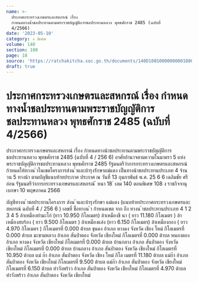 ```yaml
---
name: >-
  ประกาศกระทรวงเกษตรและสหกรณ์ เรื่อง
  กำหนดทางน้ำชลประทานตามพระราชบัญญัติการชลประทานหลวง พุทธศักราช 2485 (ฉบับที่
  4/2566)
date: '2023-05-10'
category: ง พิเศษ
volume: 140
section: 108
page: 18
source: 'https://ratchakitcha.soc.go.th/documents/140D108S0000000001800.pdf'
draft: true
---
```


# ประกาศกระทรวงเกษตรและสหกรณ์ เรื่อง กำหนดทางน้ำชลประทานตามพระราชบัญญัติการชลประทานหลวง พุทธศักราช 2485 (ฉบับที่ 4/2566)

ประกาศกระทรวงเกษตรและสหกรณ์ เรื่อง ก้าหนดทางน้าชลประทานตามพระราชบัญญัติการชลประทานหลวง พุทธศักราช 2485 (ฉบับที่ 4 / 256 6) อาศัยอ้านาจตามความในมาตรา 5 แห่งพระราชบัญญัติการชลประทานหลวง พุทธศักราช 2485 รัฐมนตรีว่าการกระทรวงเกษตรและสหกรณ์ ก้าหนดให้ทางน ้าในเขตโครงการส่งน ้าและบ้ารุงรักษาแม่แตง เป็นทางน้าชลประทานประเภท 4 จ้านวน 5 ทางน้า ตามบัญชีแนบท้ายประกาศ ประกาศ ณ วันที่ 13 กุมภาพันธ์ พ.ศ. 25 6 6 เฉลิมชัย ศรีอ่อน รัฐมนตรีว่าการกระทรวงเกษตรและสหกรณ์ ้ หนา 18 ่ เลม 140 ตอนพิเศษ 108 ง ราชกิจจานุเบกษา 10 พฤษภาคม 2566

บัญชีทางน ้าชลประทานโครงการ ส่งน ้าและบ้ารุงรักษา แม่แตง (แนบท้ายประกาศกระทรวงเกษตรและสหกรณ์ ฉบับที่ 4 / 256 6 ) เลขที่ ชื่อทางน ้า ก้าหนดเขต จาก ถึง ทางน ้าชลประทานประเภท 4 1 2 3 4 5 ล้าเหมืองท่ามะโก๋ (ยาว 10.950 กิโลเมตร) ล้าเหมืองขี นา ( ยาว 11.180 กิโลเมตร ) ล้าเหมืองสบร้อง ( ยาว 9.500 กิโลเมตร ) ล้าเหมืองแล่ง (ยาว 6.150 กิโลเมตร) ล้าเหมืองกอง ( ยาว 4.970 กิโลเมตร ) กิโลเมตรที่ 0.000 ต้าบล ขุนคง อ้าเภอ หางดง จังหวัด เชียง ใหม่ กิโลเมตรที่ 0.000 ต้าบล มะขามหลวง อ้าเภอ สันป่าตอง จังหวัด เชียงใหม่ กิโลเมตรที่ 0.000 ต้าบล หนองตอง อ้าเภอ หางดง จังหวัด เชียงใหม่ กิโลเมตรที่ 0.000 ต้าบล บ้านกลาง อ้าเภอ สันป่าตอง จังหวัด เชียงใหม่ กิโลเมตรที่ 0.000 ต้าบล บ้านกลาง อ้าเภอ สันป่าตอง จังหวัด เชียงใหม่ กิโลเมตรที่ 10.950 ต้าบล แม่ ก๊า อ้าเภอ สันป่าตอง จังหวัด เชียง ใหม่ กิโล เมตรที่ 11.180 ต้าบล แม่ก๊า อ้าเภอ สันป่าตอง จังหวัด เชียงใหม่ กิโลเมตรที่ 9.500 ต้าบล แม่ก๊า อ้าเภอ สันป่าตอง จังหวัด เชียงใหม่ กิโลเมตรที่ 6.150 ต้าบล ท่าวังพร้าว อ้าเภอ สันป่าตอง จังหวัด เชียงใหม่ กิโลเมตรที่ 4.970 ต้าบล ท่าวังพร้าว อ้าเภอ สันป่าตอง จังหวัด เชียงใหม่
